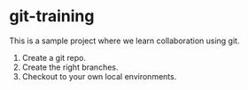 # git-training
This is a sample project where we learn collaboration using git. 

1) Create a git repo. 
2) Create the right branches. 
3) Checkout to your own local environments. 
